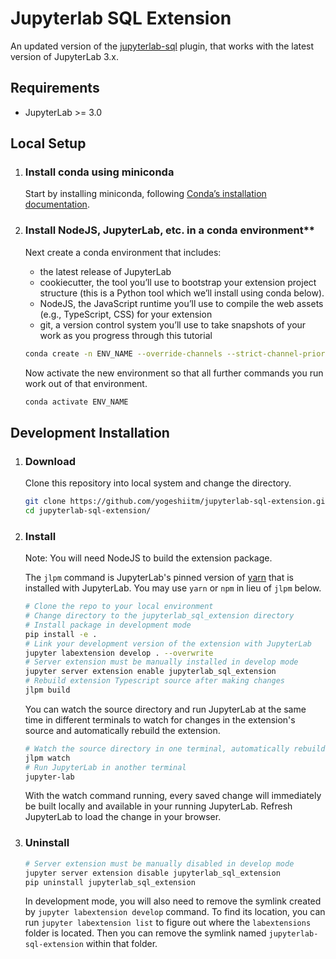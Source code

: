 # Jupyterlab SQL Extension


An updated version of the [jupyterlab-sql](https://github.com/pbugnion/jupyterlab-sql) plugin, that works with the latest version of JupyterLab 3.x.


## Requirements

- JupyterLab >= 3.0


## Local Setup

1. ### Install conda using miniconda
   Start by installing miniconda, following [Conda’s installation documentation](https://docs.conda.io/projects/conda/en/latest/user-guide/install/index.html).

2. ### Install NodeJS, JupyterLab, etc. in a conda environment**

    Next create a conda environment that includes:
    - the latest release of JupyterLab
    - cookiecutter, the tool you’ll use to bootstrap your extension project structure (this is a Python tool which we’ll install using conda below).
    - NodeJS, the JavaScript runtime you’ll use to compile the web assets (e.g., TypeScript, CSS) for your extension
    - git, a version control system you’ll use to take snapshots of your work as you progress through this tutorial


    ```bash
    conda create -n ENV_NAME --override-channels --strict-channel-priority -c conda-forge -c nodefaults jupyterlab=3 cookiecutter nodejs jupyter-packaging git
    ```

    Now activate the new environment so that all further commands you run work out of that environment.

    ```bash
    conda activate ENV_NAME
    ```

## Development Installation

1. ### Download
    Clone this repository into local system and change the directory.

    ```bash
    git clone https://github.com/yogeshiitm/jupyterlab-sql-extension.git
    cd jupyterlab-sql-extension/
    ```

2. ### Install

    Note: You will need NodeJS to build the extension package.

    The `jlpm` command is JupyterLab's pinned version of
    [yarn](https://yarnpkg.com/) that is installed with JupyterLab. You may use
    `yarn` or `npm` in lieu of `jlpm` below.

    ```bash
    # Clone the repo to your local environment
    # Change directory to the jupyterlab_sql_extension directory
    # Install package in development mode
    pip install -e .
    # Link your development version of the extension with JupyterLab
    jupyter labextension develop . --overwrite
    # Server extension must be manually installed in develop mode
    jupyter server extension enable jupyterlab_sql_extension
    # Rebuild extension Typescript source after making changes
    jlpm build
    ```

    You can watch the source directory and run JupyterLab at the same time in different terminals to watch for changes in the extension's source and automatically rebuild the extension.

    ```bash
    # Watch the source directory in one terminal, automatically rebuilding when needed
    jlpm watch
    # Run JupyterLab in another terminal
    jupyter-lab
    ```

    With the watch command running, every saved change will immediately be built locally and available in your running JupyterLab. Refresh JupyterLab to load the change in your browser.


3. ### Uninstall

    ```bash
    # Server extension must be manually disabled in develop mode
    jupyter server extension disable jupyterlab_sql_extension
    pip uninstall jupyterlab_sql_extension
    ```

    In development mode, you will also need to remove the symlink created by `jupyter labextension develop`
    command. To find its location, you can run `jupyter labextension list` to figure out where the `labextensions`
    folder is located. Then you can remove the symlink named `jupyterlab-sql-extension` within that folder.
